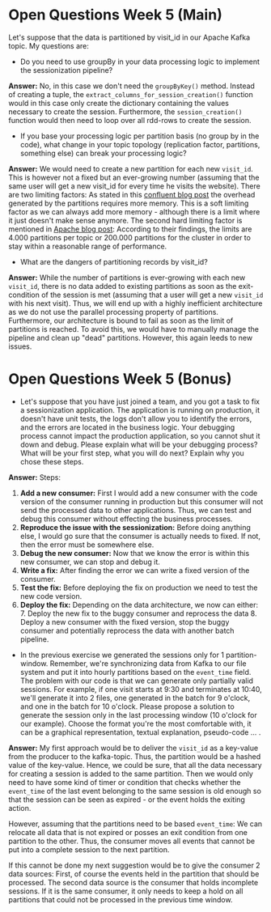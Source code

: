 # Open Questions Week 5 (Main)
Let's suppose that the data is partitioned by visit_id in our Apache Kafka topic. My questions
are:
- Do you need to use groupBy in your data processing logic to implement the
sessionization pipeline?

**Answer:** No, in this case we don't need the `groupByKey()` method.
Instead of creating a tuple, the `extract_columns_for_session_creation()` function would in this case only create the dictionary containing the values necessary to create the session.
Furthermore, the `session_creation()` function would then need to loop over all rdd-rows to create the session.

- If you base your processing logic per partition basis (no group by in the code), what
change in your topic topology (replication factor, partitions, something else) can break
your processing logic?

**Answer:**
We would need to create a new partition for each new `visit_id`.
This is however not a fixed but an ever-growing number (assuming that the same user will get a new visit_id for every time he visits the website).
There are two limiting factors:
As stated in this [confluent blog post](https://www.confluent.io/blog/how-choose-number-topics-partitions-kafka-cluster/)
the overhead generated by the partitions requires more memory.
This is a soft limiting factor as we can always add more memory - although there is a limit where it just doesn't make sense anymore.
The second hard limiting factor is mentioned in [Apache blog post](https://blogs.apache.org/kafka/entry/apache-kafka-supports-more-partitions):
According to their findings, the limits are 4.000 partitions per topic or 200.000 partitions for the cluster in order to stay within a reasonable range of performance.

- What are the dangers of partitioning records by visit_id?

**Answer:** While the number of partitions is ever-growing with each new `visit_id`,
there is no data added to existing partitions as soon as the exit-condition of the session is met (assuming that a user will get a new `visit_id` with his next visit).
Thus, we will end up with a highly inefficient architecture as we do not use the parallel processing property of partitions.
Furthermore, our architecture is bound to fail as soon as the limit of partitions is reached.
To avoid this, we would have to manually manage the pipeline and clean up "dead" partitions.
However, this again leeds to new issues.

# Open Questions Week 5 (Bonus)

- Let's suppose that you have just joined a team, and you got a task to fix a sessionization
application. The application is running on production, it doesn't have unit tests, the logs don't
allow you to identify the errors, and the errors are located in the business logic. Your debugging
process cannot impact the production application, so you cannot shut it down and debug.
Please explain what will be your debugging process? What will be your first step, what you will
do next? Explain why you chose these steps.

**Answer:** Steps:
1. **Add a new consumer:**
First I would add a new consumer with the code version of the consumer running in production but this consumer will not send the processed data to other applications.
Thus, we can test and debug this consumer without effecting the business processes.
2. **Reproduce the issue with the sessionization:**
Before doing anything else, I would go sure that the consumer is actually needs to fixed.
If not, then the error must be somewhere else.
3. **Debug the new consumer:** Now that we know the error is within this new consumer, we can stop and debug it.
4. **Write a fix:** After finding the error we can write a fixed version of the consumer.
5. **Test the fix:** Before deploying the fix on production we need to test the new code version.
6. **Deploy the fix:** Depending on the data architecture, we now can either:
   7. Deploy the new fix to the buggy consumer and reprocess the data
   8. Deploy a new consumer with the fixed version, stop the buggy consumer and potentially reprocess the data with another batch pipeline.




- In the previous exercise we generated the sessions only for 1 partition-window. Remember,
we're synchronizing data from Kafka to our file system and put it into hourly partitions based on
the `event_time` field.
The problem with our code is that we can generate only partially valid sessions. For example, if
one visit starts at 9:30 and terminates at 10:40, we'll generate it into 2 files, one generated in the
batch for 9 o'clock, and one in the batch for 10 o'clock.
Please propose a solution to generate the session only in the last processing window (10
o'clock for our example). Choose the format you're the most comfortable with, it can be a
graphical representation, textual explanation, pseudo-code … .

**Answer:**
My first approach would be to deliver the `visit_id` as a key-value from the producer to the kafka-topic.
Thus, the partition would be a hashed value of the key-value.
Hence, we could be sure, that all the data necessary for creating a session is added to the same partition.
Then we would only need to have some kind of timer or condition that checks whether the `event_time` of the last event belonging to the same session
is old enough so that the session can be seen as expired - or the event holds the exiting action.

However, assuming that the partitions need to be based `event_time`:
We can relocate all data that is not expired or posses an exit condition from one partition to the other.
Thus, the consumer moves all events that cannot be put into a complete session to the next partition.

If this cannot be done my next suggestion would be to give the consumer 2 data sources:
First, of course the events held in the partition that should be processed.
The second data source is the consumer that holds incomplete sessions.
If it is the same consumer, it only needs to keep a hold on all partitions that could not be processed in the previous time window.
